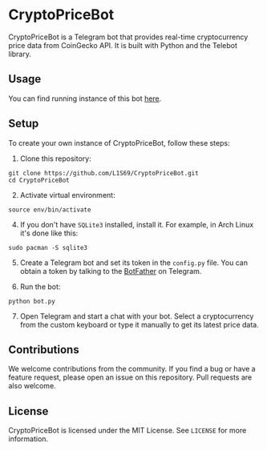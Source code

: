 # CryptoPriceBot
CryptoPriceBot is a Telegram bot that provides real-time cryptocurrency price data from CoinGecko API. It is built with Python and the Telebot library.

## Usage
You can find running instance of this bot [here](https://t.me/cryptOwObot).

## Setup
To create your own instance of CryptoPriceBot, follow these steps:
1. Clone this repository:
```
git clone https://github.com/L1S69/CryptoPriceBot.git
cd CryptoPriceBot
```
2. Activate virtual environment:
```
source env/bin/activate

```
4. If you don't have `SQLite3` installed, install it. For example, in Arch Linux it's done like this:
```
sudo pacman -S sqlite3
```
5. Create a Telegram bot and set its token in the `config.py` file. You can obtain a token by talking to the [BotFather](https://t.me/BotFather) on Telegram.

6. Run the bot:
```
python bot.py
```
7. Open Telegram and start a chat with your bot. Select a cryptocurrency from the custom keyboard or type it manually to get its latest price data.

## Contributions

We welcome contributions from the community. If you find a bug or have a feature request, please open an issue on this repository. Pull requests are also welcome.

## License

CryptoPriceBot is licensed under the MIT License. See `LICENSE` for more information.
